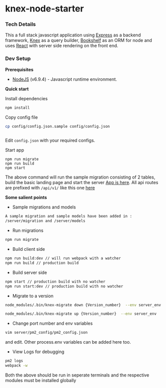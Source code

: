 # knex-node-starter

### Tech Details
This a full stack javascript application using [Express](http://expressjs.com/) as a backend framework, [Knex](http://knexjs.org/) as a query builder, [Bookshelf](http://bookshelfjs.org/) as an ORM for node and uses [React](https://facebook.github.io/react/) with server side rendering on the front end.

### Dev Setup

**Prerequisites**
* [NodeJS](https://nodejs.org/en/) (v6.9.4) - Javascript runtime environment.


**Quick start**

Install dependencies
```bash
npm install
```
Copy config file
```bash
cp config/config.json.sample config/config.json
  
```
Edit ```config.json``` with your required configs. 

Start app
```
npm run migrate
npm run build
npm start
```

The above command will run the sample migration consisting of 2 tables, build the basic landing page and start the server
[App is here](http://localhost:3000). All api routes are prefixed with ```/api/v1/``` like this one [here](http://localhost:3000/api/v1)

**Some salient points**

* Sample migrations and models

```bash
A sample migration and sample models have been added in :
/server/migration and /server/models
```
* Run migrations
```bash
npm run migrate
```

* Build client side
```bash
npm run build:dev // will run webpack with a watcher
npm run build // production build
```

* Build server side
```bash
npm start // production build with no watcher
npm run start:dev // production build with no watcher

```

* Migrate to a version
```bash
node_modules/.bin/knex-migrate down {Version_number}  --env server_env

node_modules/.bin/knex-migrate up {Version_number}  --env server_env

```

* Change port number and env variables
```bash
vim server/pm2_config/pm2_config.json

```
and edit. Other process.env variables can be added here too.

* View Logs for debugging
```bash
pm2 logs
webpack -w

```
Both the above should be run in seperate terminals and the respective modules must be installed globally


